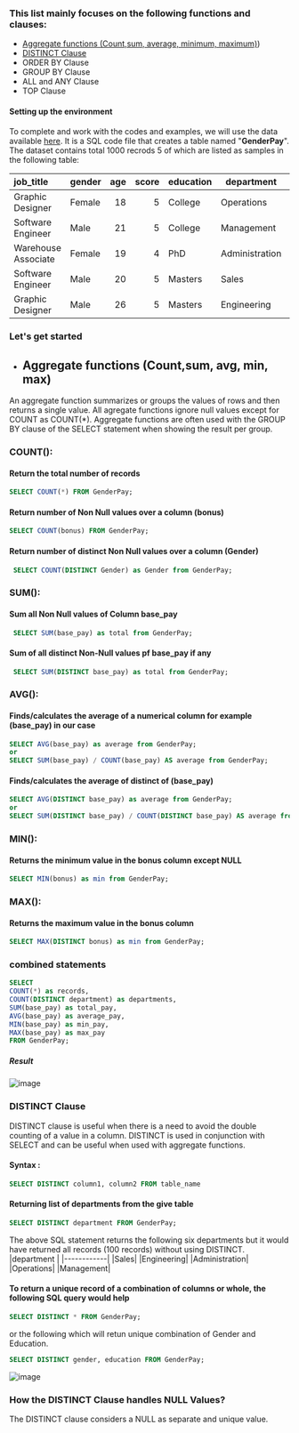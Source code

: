 
### This list mainly focuses on the following functions and clauses:
  * [Aggregate functions (Count,sum, average, minimum, maximum)](https://github.com/ms4hafiz/SQL-notesSQL-Aggregate%20functions.md#aggregate-functions-countsum-avg-min-max))
  * [DISTINCT Clause](https://github.com/ms4hafiz/SQL-notes/SQL-Aggregate%20functions.md#distinct-clause)
  * ORDER BY Clause
  * GROUP BY Clause
  * ALL and ANY Clause
  * TOP Clause

#### Setting up the environment
To complete and work with the codes and examples, we will use the data available [here](https://github.com/ms4hafiz/SQL-notes/blob/main/GenderPay.sql). It is a SQL code file that creates a table named "**GenderPay**".  The dataset contains total 1000 recrods 5 of which are listed as samples in the following table:

|job_title     |gender    |age    |score     |education    |department    | seniority  | base_pay   | bonus  |
|:-------------|----------|------:|---------:|-------------|--------------|-----------:|-----------:|-------:|
|Graphic Designer|	Female	|18	    |5	        |College	     |Operations    |	2          |	42363      |	9938   |
|Software Engineer|	Male	|21|	5|	College|	Management|	5|	108476|	11128|
|Warehouse Associate|	Female	|19	|4	|PhD	|Administration|	5	|90208|	9268|
|Software Engineer	|Male	|20|	5	|Masters|	Sales|	4	|108080	|10154|
|Graphic Designer|	Male|	26|	5|	Masters	|Engineering|	5	|99464|	9319|


### Let's get started

* ## **Aggregate functions (Count,sum, avg, min, max)**
An aggregate function summarizes or groups the values of rows and then returns a single value. All agregate functions ignore null values except for COUNT as COUNT(*). Aggregate functions are often used with the GROUP BY clause of the SELECT statement when showing the result per group.

### COUNT():
#### Return the total number of records 

``` sql
SELECT COUNT(*) FROM GenderPay;
``` 
 
#### Return number of Non Null values over a column (bonus)
 
``` sql
SELECT COUNT(bonus) FROM GenderPay;
```
#### Return number of distinct Non Null values over a column (Gender)
```` sql
 SELECT COUNT(DISTINCT Gender) as Gender from GenderPay;
`````

### SUM(): 
#### Sum all Non Null values of Column base_pay

```` sql
 SELECT SUM(base_pay) as total from GenderPay;
````
#### Sum of all distinct Non-Null values pf base_pay if any

```` sql
 SELECT SUM(DISTINCT base_pay) as total from GenderPay;
````

### AVG():
#### Finds/calculates the average of a numerical column for example (base_pay) in our case

```` sql
SELECT AVG(base_pay) as average from GenderPay;
or
SELECT SUM(base_pay) / COUNT(base_pay) AS average from GenderPay;

````
#### Finds/calculates the average of distinct of (base_pay)

```` sql
SELECT AVG(DISTINCT base_pay) as average from GenderPay;
or
SELECT SUM(DISTINCT base_pay) / COUNT(DISTINCT base_pay) AS average from GenderPay;

````

### MIN():
#### Returns the minimum value in the bonus column except NULL
```` sql
SELECT MIN(bonus) as min from GenderPay;
```` 

### MAX():
#### Returns the maximum value in the bonus column
```` sql
SELECT MAX(DISTINCT bonus) as min from GenderPay;

````
### combined statements
```` sql
SELECT 
COUNT(*) as records, 
COUNT(DISTINCT department) as departments,
SUM(base_pay) as total_pay,
AVG(base_pay) as average_pay,
MIN(base_pay) as min_pay,
MAX(base_pay) as max_pay
FROM GenderPay;

````
##### Result
![image](https://github.com/ms4hafiz/SQL-notes/assets/20435849/e9d7b2f6-0d93-4be1-8c08-e11ea5dcd459)


### DISTINCT Clause
DISTINCT clause is useful when there is  a need to avoid the double counting of a value in a column. DISTINCT is used in conjunction with SELECT and can be useful when used with aggregate functions.

#### Syntax : 
```` sql
SELECT DISTINCT column1, column2 FROM table_name
````

#### Returning list of departments from the give table
```` sql
SELECT DISTINCT department FROM GenderPay;
````
The above SQL statement returns the following six departments but it would have returned all records (100 records) without using DISTINCT.
|department  |
|------------|
|Sales|
|Engineering|
|Administration|
|Operations|
|Management|

#### To return a unique record of a combination of columns or whole, the following SQL query would help
```` sql
SELECT DISTINCT * FROM GenderPay;
````
or the following which will retun unique combination of Gender and Education.
```` sql
SELECT DISTINCT gender, education FROM GenderPay; 
````
![image](https://github.com/ms4hafiz/SQL-notes/assets/20435849/9a23876b-1689-46b1-9f09-f174a7c0f002)

### How the DISTINCT Clause handles NULL Values?
The DISTINCT clause considers a NULL as separate and unique value.
